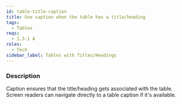 ```yaml
---
id: table-title-caption
title: Use caption when the table has a title/heading
tags:
  - Tables
reqs:
  - 1.3.1 A
roles:
  - Tech
sidebar_label: Tables with Titles/Headings
---
```


### Description

Caption ensures that the title/heading gets associated with the table. Screen readers can navigate directly to a table caption if it's available.
